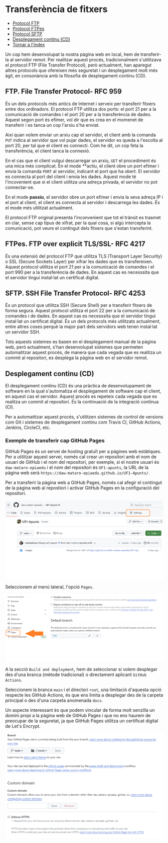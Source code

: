 # Transferència de fitxers

- [Protocol FTP](#ftp-file-transfer-protocol--rfc-959)
- [Protocol FTPes](#ftpes-ftp-over-explicit-tlsssl--rfc-4217)
- [Protocol SFTP](#sftp-ssh-file-transfer-protocol--rfc-4253)
- [Desplegament continu (CD)](#desplegament-continu-cd)
- [Tornar a l'índex](/README.md)

Un cop hem desenvolupat la nostra pàgina web en local, hem de transferir-la al servidor remot. Per realitzar aquest procés, tradicionalment s'utilitzava el protocol FTP (File Transfer Protocol), però actualment, han aparegut altres protocols que ofereixen més seguretat i un desplegament molt més àgil, en consonància amb la filosofia de desplegament continu (CD).

## FTP. File Transfer Protocol- RFC 959

És un dels protocols més antics de Internet i serveix per transferir fitxers entre dos ordinadors. El protocol FTP utilitza dos ports: el port 21 per a la comunicació de comandes i el port 20 per a la transferència de dades. Aquest segon port és efímer, vol dir que es crea en el momenet de transferir i es tanca un cop l'arxiu s'ha enviat.

Així quan volem enviar un arxiu cap el servidor, el client amb la comanda `PUT` indica al servidor que vol pujar dades, el servidor es queda a l'escolta al port 20, per tal que el client es connecti. Com  he dit, un cop feta la transferència, el client tanca la connexió.

En el cas que el client vulgui descarregar un arxiu, `GET` el procediment és una mica més complicat. En el mode **actiu, el client obre un port efímer i envia la comanda `PORT` al servidor, indicant el port que ha obert. El servidor es connecta al port del client i envia les dades. Aquest mode té l'incovenient que si el client utilitza una adreça privada, el servidor no pot connectar-se.

En el mode **passiu**, el servidor obre un port efímer i envia la seva adreça IP i el port al client, el client es connecta al servidor i descarrega les dades. És el mode més utilitzat actualment.

El protocol FTP original presenta l'inconvenient que tot el trànsit es trasmet en clar, sense cap tipus de xifrat, per la qual cosa, si algú intercepta la comunicació, pot veure el contingut dels fitxers que s'estan transferint.

## FTPes. FTP over explicit TLS/SSL- RFC 4217

És una extensió del protocol FTP que utilitza TLS (Transport Layer Security) o SSL (Secure Sockets Layer) per xifrar les dades que es transfereixen. Aquest protocol utilitza el port 21 per a la comunicació de comandes i el port 990 per a la transferència de dades. En aquest cas es necesssita que el servidor tingui instal·lat un certificat digital.

## SFTP. SSH File Transfer Protocol- RFC 4253

És un protocol que utilitza SSH (Secure Shell) per a transferir fitxers de forma segura. Aquest protocol utilitza el port 22 per a la comunicació de comandes i de dades. En aquest cas es necesssita que el servidor tingui instal·lat un certificat digital. És un dels protocols més utilitzats actualment, entre altres coses perquè la major part dels servidors web tenen instal·lat un servidor SSH.

Tots aquests sistemes es basen en el desplegament manual de la pàgina web, però actualment, s'han desenvolupat sistemes que permeten automatitzar aquest procés, de manera que cada vegada que es realitza un commit al repositori, es desplega la pàgina web en el servidor remot.

## Desplegament continu (CD)

El desplegament continu (CD) és una pràctica de desenvolupament de software en la qual s'automatiza el desplegament de software cap el client, en aquest cas el servidor. Aquest procés es repeteix cada vegada que es realitza un commit al repositori. És la continuació de la integració contínua (CI).

Per a automatitzar aquest procés, s'utilitzen sistemes de control de versions com Git i sistemes de desplegament continu com Travis CI, GitHub Actions, Jenkins, CircleCI, etc.

### Exemple de transferir cap GitHub Pages

GitHub Pages és un servei de hosting gratuït per a pàgines web estàtiques. Per a utilitzar aquest servei, només cal crear un repositori amb el nom de usuari de GitHub i el nom del repositori, per exemple, si el nostre usuari és `daw-mataro-epiaedu` i el nom del repositori és `UF1-apunts`, la URL de la pàgina web serà `https://daw-mataro-epiaedu.github.io/UF1-Apunts/`.

Per a transferir la pàgina web a GitHub Pages, només cal afegir el contingut de la pàgina web al repostiori i activar GitHub Pages en la configuració del repositori.

![GitHub Pages](images/transferencia/gh-pages01.png)

Seleccionem al menú lateral, l'opció `Pages`.

![GitHub Pages](images/transferencia/gh-pages02.png)

A la secció `Build and deployment`, hem de seleccionar si volem desplegar des d'una branca (mètode tradicional) o directament aplicant `GitHub Actions`.

Seleccionem la branca `main` i el directori `root`, una limitació d'aquesta opció respecte les GitHub Actions, és que ens limita a desplegar des de la carpeta principal o des d'una carpeta anomenada `docs`.

Un aspecte interessant és que podem vincular de forma molt senzilla un domini propi a la pàgina web de GitHub Pages i que no ens haurem de preocupar de la seguretat, ja que GitHub Pages utilitza un certificat digital de Let's Encrypt.

![GitHub Pages](images/transferencia/gh-pages03.png)
